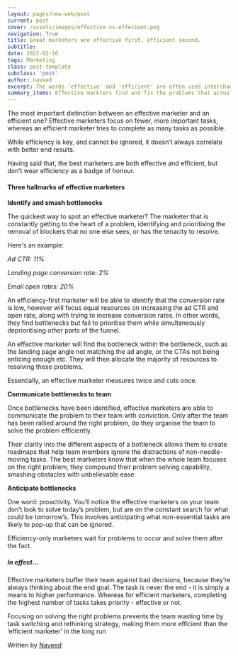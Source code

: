 ```yaml
---
layout: pages/new-web/post
current: post
cover: /assets/images/effective-vs-effecient.png
navigation: True
title: Great marketers are effective first, efficient second.
subtitle:
date: 2022-02-16
tags: Marketing
class: post-template
subclass: 'post'
author: naveed
excerpt: The words 'effective' and 'efficient' are often used interchangeably. But when it comes to marketers, the two mean very different things.
summary_items: Effective markters find and fix the problems that actually matter, making them more valuable than efficiency-only marketers.
---
```

The most important distinction between an effective marketer and an efficient one? Effective marketers focus on fewer, more important tasks, whereas an efficient marketer tries to complete as many tasks as possible. 

While efficiency is key, and cannot be ignored, it doesn’t always correlate with better end results.

Having said that, the best marketers are both effective and efficient, but don’t wear efficiency as a badge of honour.

#### **Three hallmarks of effective marketers**

**Identify and smash bottlenecks**

The quickest way to spot an effective marketer? The marketer that is constantly getting to the heart of a problem, identifying and prioritising the removal of blockers that no one else sees, or has the tenacity to resolve. 

Here's an example: 

*Ad CTR: 11%*

*Landing page conversion rate: 2%*

*Email open rates: 20%*

An efficiency-first marketer will be able to identify that the conversion rate is low, however will focus equal resources on increasing the ad CTR and open rate, along with trying to increase conversion rates. In other words, they find bottlenecks but fail to prioritise them while simultaneously deprioritising other parts of the funnel.

An effective marketer will find the bottleneck within the bottleneck, such as the landing page angle not matching the ad angle, or the CTAs not being enticing enough etc. They will then allocate the majority of resources to resolving these problems.

Essentially, an effective marketer measures twice and cuts once.

**Communicate bottlenecks to team**

Once bottlenecks have been identified, effective marketers are able to communicate the problem to their team with conviction. Only after the team has been rallied around the right problem, do they organise the team to solve the problem efficiently. 

Their clarity into the different aspects of a bottleneck allows them to create roadmaps that help team members ignore the distractions of non-needle-moving tasks. The best marketers know that when the whole team focuses on the right problem, they compound their problem solving capability, smashing obstacles with unbelievable ease.

**Anticipate bottlenecks**

One word: proactivity. You’ll notice the effective marketers on your team don’t look to solve today’s problem, but are on the constant search for what could be tomorrow’s. This involves anticipating what non-essential tasks are likely to pop-up that can be ignored. 

Efficiency-only marketers wait for problems to occur and solve them after the fact.

##### **In effect…**

Effective marketers buffer their team against bad decisions, because they’re always thinking about the end goal. The task is never the end - it is simply a means to higher performance. Whereas for efficient marketers, completing the highest number of tasks takes priority - effective or not.

Focusing on solving the right problems prevents the team wasting time by task switching and rethinking strategy, making them more efficient than the ‘efficient marketer’ in the long run

Written by [Naveed](https://www.linkedin.com/in/naveed-tariq/)